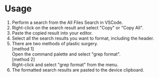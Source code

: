 # Usage
1. Perform a search from the All Files Search in VSCode.
2. Right-click on the search result and select "Copy" or "Copy All".
3. Paste the copied result into your editor.
4. Select all the search results you want to format, including the header.
5. There are two methods of plastic surgery.  
    [method 1]  
      Open the command palette and select "grep format".  
    [method 2]  
      Right-click and select "grep format" from the menu.
6. The formatted search results are pasted to the device clipboard.
